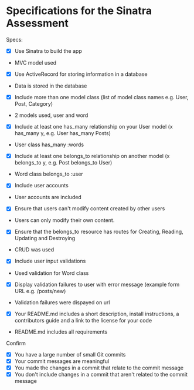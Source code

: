 # Specifications for the Sinatra Assessment

Specs:
- [x] Use Sinatra to build the app
- MVC model used
- [x] Use ActiveRecord for storing information in a database
- Data is stored in the database
- [x] Include more than one model class (list of model class names e.g. User, Post, Category)
- 2 models used, user and word
- [x] Include at least one has_many relationship on your User model (x has_many y, e.g. User has_many Posts)
- User class has_many :words
- [x] Include at least one belongs_to relationship on another model (x belongs_to y, e.g. Post belongs_to User)
- Word class belongs_to :user
- [x] Include user accounts
- User accounts are included
- [x] Ensure that users can't modify content created by other users
- Users can only modify their own content.
- [x] Ensure that the belongs_to resource has routes for Creating, Reading, Updating and Destroying
- CRUD was used
- [x] Include user input validations
- Used validation for Word class
- [x] Display validation failures to user with error message (example form URL e.g. /posts/new)
- Validation failures were dispayed on url
- [x] Your README.md includes a short description, install instructions, a contributors guide and a link to the license for your code
- README.md includes all requirements

Confirm
- [x] You have a large number of small Git commits
- [x] Your commit messages are meaningful
- [x] You made the changes in a commit that relate to the commit message
- [x] You don't include changes in a commit that aren't related to the commit message
